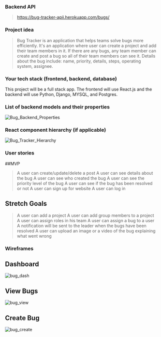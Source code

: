 ### Backend API
>https://bug-tracker-apii.herokuapp.com/bugs/
### Project idea 
>Bug Tracker is an application that helps teams solve bugs more efficiently. It's an application where user can create a project and add their team members in it. If there are any bugs, any team member can create and post a bug so all of their team members can see it. Details about the bug include: name, priority, details, steps, operating system, assignee.

### Your tech stack (frontend, backend, database)
This project will be a full stack app. The frontend will use React.js and the backend will use Python, Django, MYSQL, and Postgres.

### List of backend models and their properties
![Bug_Backend_Properties](https://media.git.generalassemb.ly/user/31948/files/b605f780-76b3-11eb-852e-e620e085ef07)

### React component hierarchy (if applicable)
![Bug_Tracker_Hierarchy](https://media.git.generalassemb.ly/user/31948/files/51956900-76b0-11eb-8594-5f10abee72b1)

### User stories

##MVP
> A user can create/update/delete a post
> A user can see details about the bug
> A user can see who created the bug
> A user can see the priority level of the bug
> A user can see if the bug has been resolved or not
> A user can sign up for website
> A user can log in

## Stretch Goals
> A user can add a project
> A user can add group members to a project
> A user can assign roles in his team
> A user can assign a bug to a user
> A notification will be sent to the leader when the bugs have been resolved
> A user can upload an image or a video of the bug explaining what went wrong

### Wireframes
## Dashboard
![bug_dash](https://media.git.generalassemb.ly/user/31948/files/643c8c00-770a-11eb-9fbf-453495c4bb40)
## View Bugs
![bug_view](https://media.git.generalassemb.ly/user/31948/files/69014000-770a-11eb-8ab1-7f1d58205068)
## Create Bug
![bug_create](https://media.git.generalassemb.ly/user/31948/files/6bfc3080-770a-11eb-9ad4-747b14a16899)


